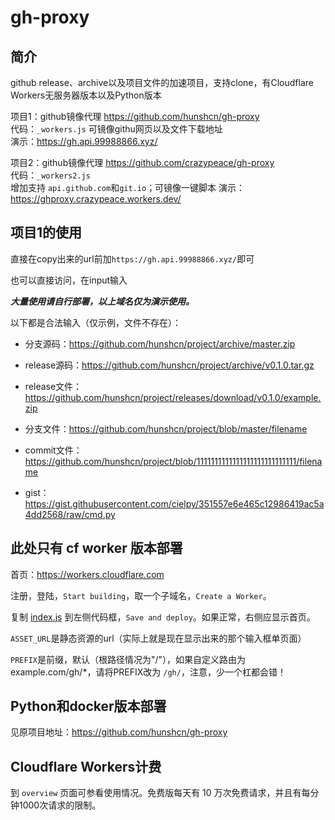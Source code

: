 # gh-proxy

## 简介

github release、archive以及项目文件的加速项目，支持clone，有Cloudflare Workers无服务器版本以及Python版本  

项目1：github镜像代理 <https://github.com/hunshcn/gh-proxy>  
       代码：`_workers.js`
       可镜像githu网页以及文件下载地址  
       演示：<https://gh.api.99988866.xyz/>

项目2：github镜像代理 <https://github.com/crazypeace/gh-proxy>  
       代码：`_workers2.js`  
       增加支持 `api.github.com`和`git.io`；可镜像一键脚本
       演示：<https://ghproxy.crazypeace.workers.dev/>

## 项目1的使用

直接在copy出来的url前加`https://gh.api.99988866.xyz/`即可

也可以直接访问，在input输入

***大量使用请自行部署，以上域名仅为演示使用。***

以下都是合法输入（仅示例，文件不存在）：

- 分支源码：https://github.com/hunshcn/project/archive/master.zip

- release源码：https://github.com/hunshcn/project/archive/v0.1.0.tar.gz

- release文件：https://github.com/hunshcn/project/releases/download/v0.1.0/example.zip

- 分支文件：https://github.com/hunshcn/project/blob/master/filename

- commit文件：https://github.com/hunshcn/project/blob/1111111111111111111111111111/filename

- gist：https://gist.githubusercontent.com/cielpy/351557e6e465c12986419ac5a4dd2568/raw/cmd.py

## 此处只有 cf worker 版本部署

首页：https://workers.cloudflare.com

注册，登陆，`Start building`，取一个子域名，`Create a Worker`。

复制 [index.js](https://cdn.jsdelivr.net/gh/hunshcn/gh-proxy@master/index.js)  到左侧代码框，`Save and deploy`。如果正常，右侧应显示首页。

`ASSET_URL`是静态资源的url（实际上就是现在显示出来的那个输入框单页面）

`PREFIX`是前缀，默认（根路径情况为"/"），如果自定义路由为example.com/gh/*，请将PREFIX改为 `/gh/`，注意，少一个杠都会错！

## Python和docker版本部署

见原项目地址：https://github.com/hunshcn/gh-proxy

## Cloudflare Workers计费

到 `overview` 页面可参看使用情况。免费版每天有 10 万次免费请求，并且有每分钟1000次请求的限制。



